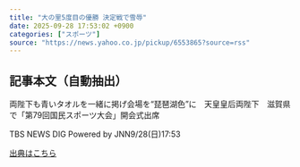 ```yaml
---
title: "大の里5度目の優勝 決定戦で雪辱"
date: 2025-09-28 17:53:02 +0900
categories: ["スポーツ"]
source: "https://news.yahoo.co.jp/pickup/6553865?source=rss"
---
```


## 記事本文（自動抽出）
<div><div class="sc-1t7ra5j-6 hhriyT"><p class="sc-1t7ra5j-7 casbUp">両陛下も青いタオルを一緒に掲げ会場を“琵琶湖色”に　天皇皇后両陛下　滋賀県で「第79回国民スポーツ大会」開会式出席</p><p class="sc-1t7ra5j-8 bVxZvL"><span class="sc-1t7ra5j-9 dIJJqB">TBS NEWS DIG Powered by JNN</span><time><span class="sc-1t7ra5j-10 cfHAOL">9/28(日)</span><span class="sc-1t7ra5j-10 cfHAOL">17:53</span></time></p></div></div>

[出典はこちら](https://news.yahoo.co.jp/pickup/6553865?source=rss)
